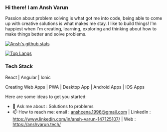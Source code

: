 ### Hi there! I am Ansh Varun
Passion about problem solving is what got me into code, being able to come up with creative solutions is what makes me stay.
I like to build things!
I'm happiest when I'm creating, learning, exploring and thinking about how to make things better and solve problems.

[![Ansh's github stats](https://github-readme-stats.vercel.app/api?username=anshcena&show_icons=true&theme=dark)](https://github.com/anshcena/github-readme-stats)

[![Top Langs](https://github-readme-stats.vercel.app/api/top-langs/?username=anshcena&layout=compact&show_icons=true&theme=dark)](https://github.com/anshcena/github-readme-stats)

### Tech Stack
React | Angular | Ionic

Creating Web Apps | PWA | Desktop App | Android Apps | IOS Apps

Here are some ideas to get you started:
<!--
- 🔭 I’m currently working on ...
- 🌱 I’m currently learning ...
- 👯 I’m looking to collaborate on ...
- 🤔 I’m looking for help with ...-->
- 💬 Ask me about : 
    Solutions to problems
- 📫 How to reach me:
    email : anshcena.1996@gmail.com | LinkedIn : https://www.linkedin.com/in/ansh-varun-147125107/ | Web : https://anshvarun.tech/
    <!--
- 😄 Pronouns: ...
- ⚡ Fun fact: ...
-->

